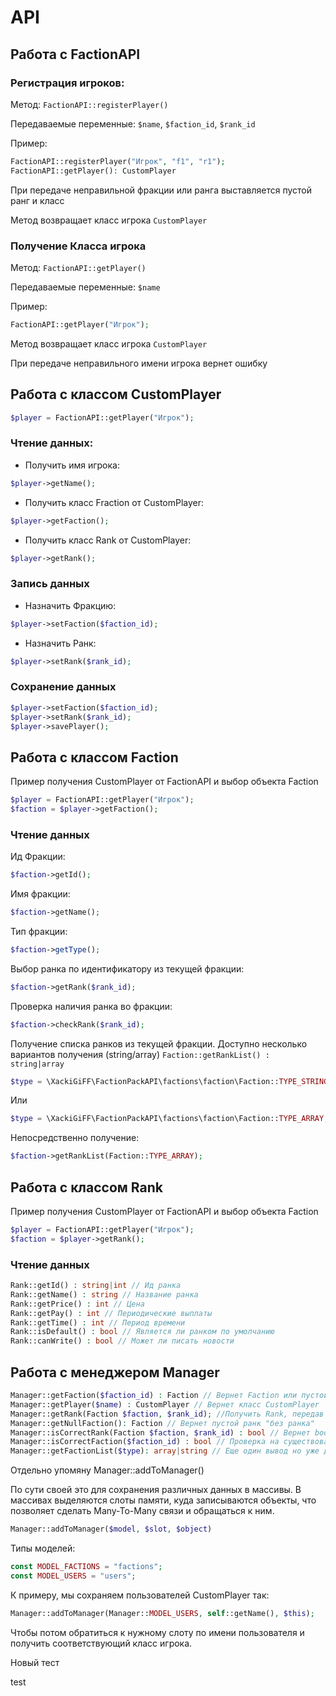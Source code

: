 # API

## Работа с FactionAPI
### Регистрация игроков:
Метод: ```FactionAPI::registerPlayer()```

Передаваемые переменные: ```$name```, ```$faction_id```, ```$rank_id```

Пример:
```php
FactionAPI::registerPlayer("Игрок", "f1", "r1");
FactionAPI::getPlayer(): CustomPlayer
```

При передаче неправильной фракции или ранга выставляется пустой ранг и класс

Метод возвращает класс игрока ```CustomPlayer```
### Получение Класса игрока
Метод: ```FactionAPI::getPlayer()```

Передаваемые переменные: ```$name```

Пример:
```php
FactionAPI::getPlayer("Игрок");
```

Метод возвращает класс игрока ```CustomPlayer```

При передаче неправильного имени игрока вернет ошибку

## Работа с классом CustomPlayer

```php
$player = FactionAPI::getPlayer("Игрок");
```
### Чтение данных:
- Получить имя игрока:
```php
$player->getName();
```
- Получить класс Fraction от CustomPlayer:
```php
$player->getFaction();
```
- Получить класс Rank от CustomPlayer:
```php
$player->getRank();
```
### Запись данных
- Назначить Фракцию:
```php
$player->setFaction($faction_id);
```
- Назначить Ранк:
```php
$player->setRank($rank_id);
```
### Сохранение данных
```php
$player->setFaction($faction_id);
$player->setRank($rank_id);
$player->savePlayer();

```


## Работа с классом Faction
Пример получения CustomPlayer от FactionAPI и выбор объекта Faction
```php
$player = FactionAPI::getPlayer("Игрок");
$faction = $player->getFaction();
```
### Чтение данных
Ид Фракции:
```php
$faction->getId();
```
Имя фракции:
```php
$faction->getName();
```
Тип фракции:
```php
$faction->getType();
```
Выбор ранка по идентификатору из текущей фракции:
```php
$faction->getRank($rank_id);
```
Проверка наличия ранка во фракции:
```php
$faction->checkRank($rank_id);
```
Получение списка ранков из текущей фракции. Доступно несколько вариантов получения (string/array)
```Faction::getRankList() : string|array```
```php
$type = \XackiGiFF\FactionPackAPI\factions\faction\Faction::TYPE_STRING;
```
Или
```php
$type = \XackiGiFF\FactionPackAPI\factions\faction\Faction::TYPE_ARRAY;
```
Непосредственно получение:
```php
$faction->getRankList(Faction::TYPE_ARRAY);
```

## Работа с классом Rank
Пример получения CustomPlayer от FactionAPI и выбор объекта Faction
```php
$player = FactionAPI::getPlayer("Игрок");
$faction = $player->getRank();
```
### Чтение данных
```php
Rank::getId() : string|int // Ид ранка
Rank::getName() : string // Название ранка
Rank::getPrice() : int // Цена
Rank::getPay() : int // Периодические выплаты
Rank::getTime() : int // Период времени
Rank::isDefault() : bool // Является ли ранком по умолчанию
Rank::canWrite() : bool // Может ли писать новости

```
## Работа с менеджером Manager
```php
Manager::getFaction($faction_id) : Faction // Вернет Faction или пустой Faction-заглушку
Manager::getPlayer($name) : CustomPlayer // Вернет класс CustomPlayer
Manager::getRank(Faction $faction, $rank_id); //Получить Rank, передав в параметрах Faction и $rank_id
Manager::getNullFaction(): Faction // Вернет пустой ранк "без ранка"
Manager::isCorrectRank(Faction $faction, $rank_id) : bool // Вернет bool знаечение, есть ли такой ранк у фракции
Manager::isCorrectFaction($faction_id) : bool // Проверка на существование фракции
Manager::getFactionList($type): array|string // Еще один вывод но уже для списка фракций
```
Отдельно упомяну Manager::addToManager()

По сути своей это 
для сохранения различных данных в массивы.
В массивах выделяются слоты памяти, куда записываются объекты, что позволяет сделать Many-To-Many связи и обращаться к ним.

```php
Manager::addToManager($model, $slot, $object)
```

Типы моделей:
```php
const MODEL_FACTIONS = "factions";
const MODEL_USERS = "users";
```

К примеру, мы сохраняем пользователей CustomPlayer так:
```php
Manager::addToManager(Manager::MODEL_USERS, self::getName(), $this);
```

Чтобы потом обратиться к нужному слоту по имени пользователя и получить соответствующий класс игрока.

Новый тест


test

